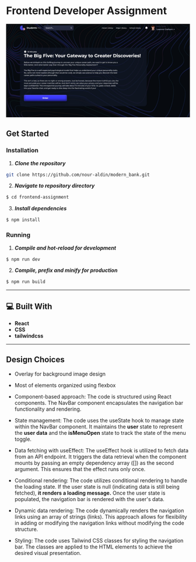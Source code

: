 # Frontend Developer Assignment
<img src="./screen/desktopView.jpeg" alt="desktop" />

## Get Started
### Installation

1. **_Clone the repository_**

```sh
git clone https://github.com/nour-aldin/modern_bank.git
```

2. **_Navigate to repository directory_**

```sh
$ cd frontend-assignment
```

3. **_Install dependencies_**

```sh
$ npm install
```

### Running

1. **_Compile and hot-reload for development_**

```sh
$ npm run dev
```

2. **_Compile, prefix and minify for production_**

```sh
$ npm run build
```

---

## 💻 Built With

- **React**
- **CSS**
- **tailwindcss**

---

## Design Choices

- Overlay for background image design
- Most of elements organized using flexbox 
- Component-based approach: The code is structured using React components. The NavBar component encapsulates the navigation bar functionality and rendering.

- State management: The code uses the useState hook to manage state within the NavBar component. It maintains the __user__ state to represent the __user data__ and the __isMenuOpen__ state to track the state of the menu toggle.

- Data fetching with useEffect: The useEffect hook is utilized to fetch data from an API endpoint. It triggers the data retrieval when the component mounts by passing an empty dependency array ([]) as the second argument. This ensures that the effect runs only once.

- Conditional rendering: The code utilizes conditional rendering to handle the loading state. If the user state is null (indicating data is still being fetched), __it renders a loading message.__ Once the user state is populated, the navigation bar is rendered with the user's data.


- Dynamic data rendering: The code dynamically renders the navigation links using an array of strings (links). This approach allows for flexibility in adding or modifying the navigation links without modifying the code structure.

- Styling: The code uses Tailwind CSS classes for styling the navigation bar. The classes are applied to the HTML elements to achieve the desired visual presentation.


